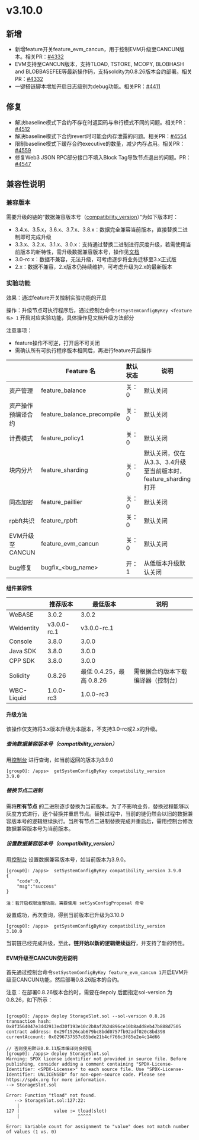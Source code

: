 # v3.10.0

## 新增

- 新增feature开关feature_evm_cancun，用于控制EVM升级至CANCUN版本。相关PR：[#4332](https://github.com/FISCO-BCOS/FISCO-BCOS/pull/4332)
- EVM支持至CANCUN版本，支持TLOAD, TSTORE, MCOPY, BLOBHASH and
  BLOBBASEFEE等最新操作码，支持soldity为0.8.26版本合约部署。相关PR：[#4332](https://github.com/FISCO-BCOS/FISCO-BCOS/pull/4332)
- 一键搭链脚本增加开启日志级别为debug功能。相关PR：[#4411](https://github.com/FISCO-BCOS/FISCO-BCOS/pull/4511)

## 修复

* 解决baseline模式下合约不存在时返回码与串行模式不同的问题。相关PR：[#4512](https://github.com/FISCO-BCOS/FISCO-BCOS/pull/4512)
* 解决baseline模式下合约revert时可能会内存泄露的问题。相关PR：[#4554](https://github.com/FISCO-BCOS/FISCO-BCOS/pull/4554)
* 限制baseline模式下缓存合约executive的数量，减少内存占用。相关PR：[#4559](https://github.com/FISCO-BCOS/FISCO-BCOS/pull/4559)
* 修复Web3 JSON RPC部分接口不填入Block Tag导致节点退出的问题。PR：[#4547](https://github.com/FISCO-BCOS/FISCO-BCOS/pull/4559)

## 兼容性说明

### 兼容版本

需要升级的链的“数据兼容版本号（[compatibility_version](#id5)）”为如下版本时：

* 3.4.x、3.5.x，3.6.x、3.7.x、3.8.x：数据完全兼容当前版本，直接替换二进制即可完成升级
* 3.3.x、3.2.x、3.1.x、3.0.x：支持通过替换二进制进行灰度升级，若需使用当前版本的新特性，需升级数据兼容版本号，操作见[文档](#id5)
* 3.0-rc x：数据不兼容，无法升级，可考虑逐步将业务迁移至3.x正式版
* 2.x：数据不兼容，2.x版本仍持续维护，可考虑升级为2.x的最新版本

### 实验功能

效果：通过feature开关控制实验功能的开启

操作：升级节点可执行程序后，通过控制台命令`setSystemConfigByKey <feature名> 1` 开启对应实验功能，具体操作见文档升级方法部分

注意事项：

* feature操作不可逆，打开后不可关闭
* 需确认所有可执行程序版本相同后，再进行feature开启操作

|              | Feature 名                  | 默认状态 | 说明                                         |
|--------------|----------------------------|------|--------------------------------------------|
| 资产管理         | feature_balance            | 关：0  | 默认关闭                                       |
| 资产操作预编译合约    | feature_balance_precompile | 关：0  | 默认关闭                                       |
| 计费模式         | feature_policy1            | 关：0  | 默认关闭                                       |
| 块内分片         | feature_sharding           | 关：0  | 默认关闭，仅在从3.3、3.4升级至当前版本时，feature_sharding打开 |
| 同态加密         | feature_paillier           | 关：0  | 默认关闭                                       |
| rpbft共识      | feature_rpbft              | 关：0  | 默认关闭                                       |
| EVM升级至CANCUN | feature_evm_cancun         | 关：0  | 默认关闭                                       |
| bug修复        | bugfix_\<bug_name\>        | 开：1  | 从低版本升级默认关闭                                 |

**组件兼容性**

|            | 推荐版本        | 最低版本                | 说明                |
|------------|-------------|---------------------|-------------------|
| WeBASE     | 3.0.2       | 3.0.2               |                   |
| WeIdentity | v3.0.0-rc.1 | v3.0.0-rc.1         |                   |
| Console    | 3.8.0       | 3.0.0               |                   |
| Java SDK   | 3.8.0       | 3.0.0               |                   |
| CPP SDK    | 3.8.0       | 3.0.0               |                   |
| Solidity   | 0.8.26      | 最低 0.4.25，最高 0.8.26 | 需根据合约版本下载编译器（控制台） |
| WBC-Liquid | 1.0.0-rc3   | 1.0.0-rc3           |                   |

#### 升级方法

该操作仅支持将3.x版本升级为本版本，不支持3.0-rc或2.x的升级。

##### 查询数据兼容版本号（compatibility_version）

用[控制台](https://fisco-bcos-doc.readthedocs.io/zh_CN/latest/docs/operation_and_maintenance/console/console_commands.html#getsystemconfigbykey)
进行查询，如当前返回的版本为3.9.0

``` 
[group0]: /apps>  getSystemConfigByKey compatibility_version
3.9.0
```

##### 替换节点二进制

需将**所有节点** 的二进制逐步替换为当前版本。为了不影响业务，替换过程能够以灰度方式进行，逐个替换并重启节点。替换过程中，当前的链仍然会以旧的数据兼容版本号的逻辑继续执行。当所有节点二进制替换完成并重启后，需用控制台修改数据兼容版本号为当前版本。

##### 设置数据兼容版本号（compatibility_version）

用[控制台](https://fisco-bcos-doc.readthedocs.io/zh_CN/latest/docs/operation_and_maintenance/console/console_commands.html#setsystemconfigbykey)
设置数据兼容版本号，如当前版本为3.9.0。

```
[group0]: /apps>  setSystemConfigByKey compatibility_version 3.9.0
{
    "code":0,
    "msg":"success"
}

注：若开启权限治理功能，需要使用 setSysConfigProposal 命令
```

设置成功，再次查询，得到当前版本已升级为3.10.0

``` 
[group0]: /apps>  getSystemConfigByKey compatibility_version
3.10.0
```

当前链已经完成升级，至此，**链开始以新的逻辑继续运行**，并支持了新的特性。

#### EVM升级至CANCUN使用说明

首先通过控制台命令`setSystemConfigByKey feature_evm_cancun 1`开启EVM升级至CANCUN功能，然后部署0.8.26版本的合约。

注意：在部署0.8.26版本合约时，需要在depoly 后面指定sol-version 为0.8.26，如下所示：

```

[group0]: /apps> deploy StorageSlot.sol --sol-version 0.8.26
transaction hash: 0x8f3564047e3dd2913ed30f193e10c2b8af2b24896ce10b8add8eb47b888d7505
contract address: 0x29f1926cab679bc8bdd0757fb92adf020c8bd398
currentAccount: 0x0296737557c85bde21b4cf766c3f85e2e4c14d66

// 否则使用默认0.8.11版本编译则会报错
[group0]: /apps> deploy StorageSlot.sol
Warning: SPDX license identifier not provided in source file. Before publishing, consider adding a comment containing "SPDX-License-Identifier: <SPDX-License>" to each source file. Use "SPDX-License-Identifier: UNLICENSED" for non-open-source code. Please see https://spdx.org for more information.
--> StorageSlot.sol

Error: Function "tload" not found.
   --> StorageSlot.sol:127:22:
    |
127 |             value := tload(slot)
    |                      ^^^^^

Error: Variable count for assignment to "value" does not match number of values (1 vs. 0)

```
